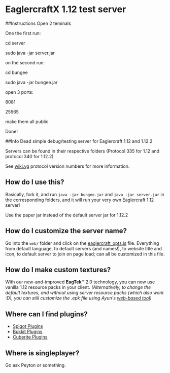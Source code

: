 # EaglercraftX 1.12 test server

##Instructions
Open 2 teminals

One the first run:

cd server

sudo java -jar server.jar

on the second run:

cd bungee

sudo java -jar bungee.jar

open 3 ports:

8081

25565

make them all public

Done!

##Info
Dead simple debug/testing server for Eaglercraft 1.12 and 1.12.2

Servers can be found in their respective folders (Protocol 335 for 1.12 and protocol 340 for 1.12.2)

See [wiki.vg](https://wiki.vg/Protocol_version_numbers#:~:text=1.12.2-,340,-page) protocol version numbers for more information.

## How do I use this?
Basically, fork it, and run `java -jar bungee.jar` and `java -jar server.jar` in the corresponding folders, and it will run your very own Eaglercraft 1.12 server!

Use the paper jar instead of the default server jar for 1.12.2

## How do I customize the server name?
Go into the `web/` folder and click on the [eaglercraft_opts.js](web/eaglercraft_opts.js) file. Everything from default language, to default servers (and names!), to website title and icon, to default server to join on page load; can all be customized in this file.

## How do I make custom textures?
With our new-and-improved **EagTek:tm:** 2.0 technology, you can now use vanilla 1.12 resource packs in your client. *(Alternatively, to change the default textures, and without using server resource packs (which also work :D), you can still customize the .epk file using Ayun's [web-based tool](https://ayunami2000.github.io/ayunWebEPK))*

## Where can I find plugins?
- [Spigot Plugins](https://www.spigotmc.org/resources/categories/spigot.4/)
- [Bukkit Plugins](https://dev.bukkit.org/bukkit-plugins)
- [Cuberite Plugins](https://plugins.cuberite.org)

## Where is singleplayer?
Go ask Peyton or something.

